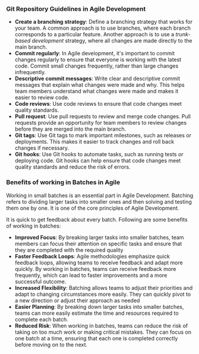 ### Git Repository Guidelines in Agile Development

- **Create a branching strategy**: Define a branching strategy that works for your team. A common approach is to use branches, where each branch corresponds to a particular feature. Another approach is to use a *trunk-based development* strategy, where all changes are made directly to the main branch.
- **Commit regularly**: In Agile development, it's important to commit changes regularly to ensure that everyone is working with the latest code. Commit small changes frequently, rather than large changes infrequently.
- **Descriptive commit messages**: Write clear and descriptive commit messages that explain what changes were made and why. This helps team members understand what changes were made and makes it easier to review code.
- **Code reviews**: Use code reviews to ensure that code changes meet quality standards.
- **Pull request**:  Use pull requests to review and merge code changes. Pull requests provide an opportunity for team members to review changes before they are merged into the main branch.
- **Git tags**: Use Git tags to mark important milestones, such as releases or deployments. This makes it easier to track changes and roll back changes if necessary.
- **Git hooks**: Use Git hooks to automate tasks, such as running tests or deploying code. Git hooks can help ensure that code changes meet quality standards and reduce the risk of errors.

### Benefits of working in Batches in Agile

Working in small batches is an essential part in Agile Development. Batching refers to dividing larger tasks into smaller ones and then solving and testing them one by one. It is one of the core principles of Agile Development.

It is quick to get feedback about every batch. Following are some benefits of working in batches:

- **Improved Focus**: By breaking larger tasks into smaller batches, team members can focus their attention on specific tasks and ensure that they are completed with the required quality
- **Faster Feedback Loops**: Agile methodologies emphasize quick feedback loops, allowing teams to receive feedback and adapt more quickly. By working in batches, teams can receive feedback more frequently, which can lead to faster improvements and a more successful outcome.
- **Increased Flexibility**: Batching allows teams to adjust their priorities and adapt to changing circumstances more easily. They can quickly pivot to a new direction or adjust their approach as needed
- **Easier Planning**: By breaking down larger tasks into smaller batches, teams can more easily estimate the time and resources required to complete each batch.
- **Reduced Risk**: When working in batches, teams can reduce the risk of taking on too much work or making critical mistakes. They can focus on one batch at a time, ensuring that each one is completed correctly before moving on to the next.
